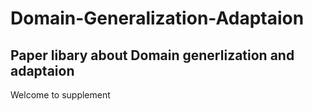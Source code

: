 # Domain-Generalization-Adaptaion
## Paper libary about Domain generlization and adaptaion

Welcome to supplement

